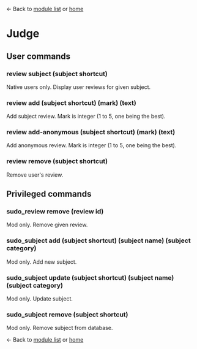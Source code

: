 ← Back to [module list](index.md) or [home](../index.md)

# Judge

## User commands

### review subject (subject shortcut)

Native users only. Display user reviews for given subject.

### review add (subject shortcut) (mark) (text)

Add subject review. Mark is integer (1 to 5, one being the best).

### review add-anonymous (subject shortcut) (mark) (text)

Add anonymous review. Mark is integer (1 to 5, one being the best).

### review remove (subject shortcut)

Remove user's review.

## Privileged commands

### sudo_review remove (review id)

Mod only. Remove given review.

### sudo_subject add (subject shortcut) (subject name) (subject category)

Mod only. Add new subject.

### sudo_subject update (subject shortcut) (subject name) (subject category)

Mod only. Update subject.

### sudo_subject remove (subject shortcut)

Mod only. Remove subject from database.

← Back to [module list](index.md) or [home](../index.md)
